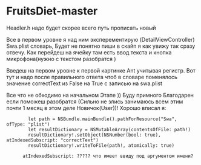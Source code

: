 # FruitsDiet-master

Headler.h надо будет скорее всего путь прописать новый

Все в первом уровне я над ним эксперементирую (DetailViewController) Swa.plist словарь, Будет не понятно пиши в скайп я как увижу так сразу отвечу. 
Как перейдеш на ячейку там есть ввод текста и кнопка микрофона(нужно с текстом разобратся ) 

Введеш на первом уровне к первой картинке Ant учитывая регистр. Вот тут и надо после правильного ответа чтоб в словаре поменялось значение correctText из False на True с записью на swa.plist

Все что не обходимо на начальном Этапе )) Буду примного Благодарен если поможеш разобратся (Сильно не злись занимаюсь всем этим почти 1 месяц в этом деле Новичок(User))!
Хорошо вписал я:

            let path = NSBundle.mainBundle().pathForResource("Swa", ofType: "plist")
            let resultDictionary = NSMutableArray(contentsOfFile: path!)
            resultDictionary!.setObject(NSNumber(bool: true), atIndexedSubscript: "correctText")
            resultDictionary!.writeToFile(path!, atomically: true)
            
          atIndexedSubscript: ????? что имеет ввиду под аргументом имени?

